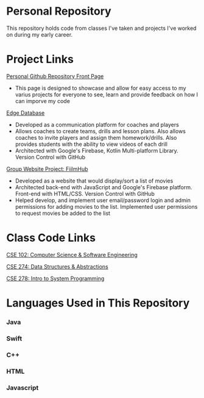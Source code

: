 # Personal Repository

This repository holds code from classes I've taken and projects I've worked on during my early career. 

# Project Links

[Personal Github Repository Front Page](https://github.com/Ben-Hilger/Ben-Hilger)

* This page is designed to showcase and allow for easy access to my varius projects for everyone to see, learn and provide feedback on how I can imporve my code

[Edge Database](https://github.com/Ben-Hilger/EdgeDatabaseIOS)

* Developed as a communication platform for coaches and players
* Allows coaches to create teams, drills and lesson plans. Also allows coaches to invite players and assign them homework/drills. Also provides students with the ability to view videos of each drill
* Architected with Google's Firebase, Kotlin Multi-platform Library. Version Control with GitHub

[Group Website Project: FiilmHub](https://github.com/Ben-Hilger/CSE-201-Project)

* Developed as a website that would display/sort a list of movies
* Architected back-end with JavaScript and Google's Firebase platform. Front-end with HTML/CSS. Version Control with GitHub
* Helped develop, and implement user email/password login and admin permissions for adding movies to the list. Implemented user permissions to request movies be added to the list

# Class Code Links

[CSE 102: Computer Science & Software Engineering](https://github.com/Ben-Hilger/CSE-102-Computer-Sci-and-Software-Eng)

[CSE 274: Data Structures & Abstractions](https://github.com/Ben-Hilger/CSE-274-Data-Structures-Abstractions)

[CSE 278: Intro to System Programming](https://github.com/Ben-Hilger/CSE-278-Intro-to-System-Programming)

# Languages Used in This Repository

### Java
### Swift
### C++
### HTML
### Javascript

